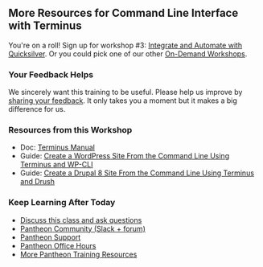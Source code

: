 ## More Resources for Command Line Interface with Terminus 

You're on a roll! Sign up for workshop #3: [Integrate and Automate with Quicksilver](https://pantheon.io/on-demand-trainings/integrate-and-automate-quicksilver). Or you could pick one of our other [On-Demand Workshops](https://pantheon.io/on-demand-trainings).

<Youtube src="0Tom0jZtwLw" title="Command Line Interface with Terminus" start="11" />

### Your Feedback Helps

We sincerely want this training to be useful. Please help us improve by [sharing your feedback](https://www.getfeedback.com/r/FHnfj1n8?gf_q[8821859]=17495038). It only takes you a moment but it makes a big difference for us.

### Resources from this Workshop

- Doc: [Terminus Manual](/terminus)
- Guide: [Create a WordPress Site From the Command Line Using Terminus and WP-CLI](/guides/wordpress-commandline)
- Guide: [Create a Drupal 8 Site From the Command Line Using Terminus and Drush](/guides/drupal8-commandline)

### Keep Learning After Today

- [Discuss this class and ask questions](https://discuss.pantheon.io/c/pantheon-training/command-line-interface-terminus/53)
- [Pantheon Community (Slack + forum)](/pantheon-community)
- [Pantheon Support](/support)
- [Pantheon Office Hours](https://pantheon.io/agencies/office-hours)
- [More Pantheon Training Resources](https://pantheon.io/learn-pantheon)
